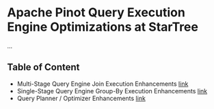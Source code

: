 # Apache Pinot Query Execution Engine Optimizations at StarTree

...

## Table of Content

- Multi-Stage Query Engine Join Execution Enhancements 
[link](mse-join.md)
- Single-Stage Query Engine Group-By Execution Enhancements
[link](sse-groupby.md)
- Query Planner / Optimizer Enhancements
[link](query-planner.md)
